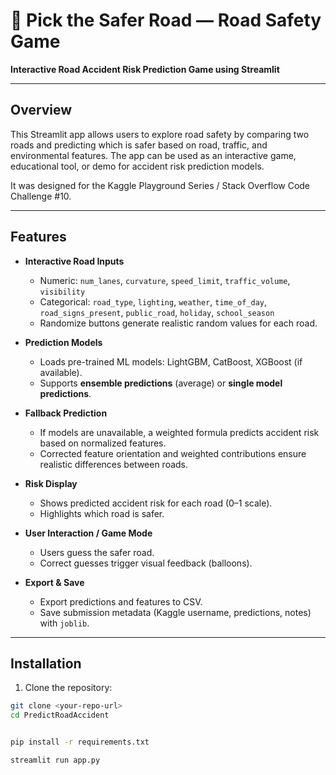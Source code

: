 # 🚦 Pick the Safer Road — Road Safety Game

**Interactive Road Accident Risk Prediction Game using Streamlit**

---

## Overview

This Streamlit app allows users to explore road safety by comparing two roads and predicting which is safer based on road, traffic, and environmental features. The app can be used as an interactive game, educational tool, or demo for accident risk prediction models.

It was designed for the Kaggle Playground Series / Stack Overflow Code Challenge #10.

---

## Features

- **Interactive Road Inputs**  
  - Numeric: `num_lanes`, `curvature`, `speed_limit`, `traffic_volume`, `visibility`  
  - Categorical: `road_type`, `lighting`, `weather`, `time_of_day`, `road_signs_present`, `public_road`, `holiday`, `school_season`  
  - Randomize buttons generate realistic random values for each road.

- **Prediction Models**  
  - Loads pre-trained ML models: LightGBM, CatBoost, XGBoost (if available).  
  - Supports **ensemble predictions** (average) or **single model predictions**.

- **Fallback Prediction**  
  - If models are unavailable, a weighted formula predicts accident risk based on normalized features.  
  - Corrected feature orientation and weighted contributions ensure realistic differences between roads.

- **Risk Display**  
  - Shows predicted accident risk for each road (0–1 scale).  
  - Highlights which road is safer.

- **User Interaction / Game Mode**  
  - Users guess the safer road.  
  - Correct guesses trigger visual feedback (balloons).  

- **Export & Save**  
  - Export predictions and features to CSV.  
  - Save submission metadata (Kaggle username, predictions, notes) with `joblib`.

---

## Installation

1. Clone the repository:

```bash
git clone <your-repo-url>
cd PredictRoadAccident


pip install -r requirements.txt

streamlit run app.py
